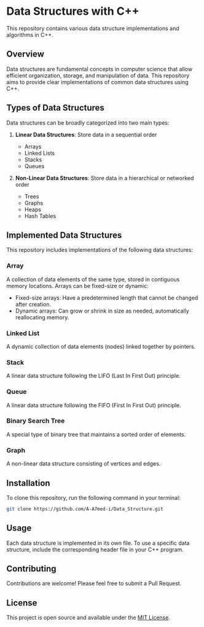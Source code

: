 # Data Structures with C++

This repository contains various data structure implementations and algorithms in C++.

## Overview

Data structures are fundamental concepts in computer science that allow efficient organization, storage, and manipulation of data. This repository aims to provide clear implementations of common data structures using C++.

## Types of Data Structures

Data structures can be broadly categorized into two main types:

1. **Linear Data Structures**: Store data in a sequential order
   - Arrays
   - Linked Lists
   - Stacks
   - Queues

2. **Non-Linear Data Structures**: Store data in a hierarchical or networked order
   - Trees
   - Graphs
   - Heaps
   - Hash Tables

## Implemented Data Structures

This repository includes implementations of the following data structures:

### Array
A collection of data elements of the same type, stored in contiguous memory locations. Arrays can be fixed-size or dynamic:
- Fixed-size arrays: Have a predetermined length that cannot be changed after creation.
- Dynamic arrays: Can grow or shrink in size as needed, automatically reallocating memory.


### Linked List
A dynamic collection of data elements (nodes) linked together by pointers.

### Stack
A linear data structure following the LIFO (Last In First Out) principle.

### Queue
A linear data structure following the FIFO (First In First Out) principle.

### Binary Search Tree
A special type of binary tree that maintains a sorted order of elements.

### Graph
A non-linear data structure consisting of vertices and edges.

## Installation

To clone this repository, run the following command in your terminal:

```bash
git clone https://github.com/A-A7med-i/Data_Structure.git
```

## Usage

Each data structure is implemented in its own file. To use a specific data structure, include the corresponding header file in your C++ program.

## Contributing

Contributions are welcome! Please feel free to submit a Pull Request.

## License

This project is open source and available under the [MIT License](LICENSE).